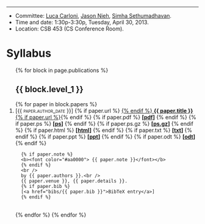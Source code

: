 ---
<ul>
  <li> Committee: <a href="http://www.cs.columbia.edu/~luca/">Luca Carloni</a>, <a href="http://www.cs.columbia.edu/~nieh/">Jason Nieh</a>, <a href="http://www.cs.columbia.edu/~simha/">Simha Sethumadhavan</a>.</li>
  <li> Time and date: 1:30p-3:30p, Tuesday, April 30, 2013.</li>
  <li> Location: CSB 453 (CS Conference Room).</li>
</ul>

<h1>Syllabus</h1>
<ol>
{% for block in page.publications %}
  <h2>{{ block.level_1 }}</h2>
  {% for paper in block.papers %}
  <li>
      [<span style="font-variant: small-caps">{{ paper.author_date }}</span>]
      {% if paper.url %}
      <a href="{{ paper.url }}">
      {% endif %}
      <b>{{ paper.title }}</b>{% if paper.url %}</a>{% endif %}
      {% if paper.pdf %}
      <b> [<a href="pubs/{{ paper.pdf }}">pdf</a>]</b>
      {% endif %}
      {% if paper.ps %}
      <b> [<a href="pubs/{{ paper.ps }}">ps</a>]</b>
      {% endif %}
      {% if paper.ps.gz %}
      <b> [<a href="pubs/{{ paper.ps.gz }}">ps.gz</a>]</b>
      {% endif %}
      {% if paper.html %}
      <b> [<a href="pubs/{{ paper.html }}">html</a>]</b>
      {% endif %}
      {% if paper.txt %}
      <b> [<a href="pubs/{{ paper.txt }}">txt</a>]</b>
      {% endif %}
      {% if paper.ppt %}
      <b> [<a href="pubs/{{ paper.ppt }}">ppt</a>]</b>
      {% endif %}
      {% if paper.odt %}
      <b> [<a href="pubs/{{ paper.odt }}">odt</a>]</b>
      {% endif %}

      {% if paper.note %}
      <b><font color="#aa0000"> {{ paper.note }}</font></b>
      {% endif %}
      <br />
      by {{ paper.authors }}.<br />
      {{ paper.venue }}, {{ paper.details }}.
      {% if paper.bib %}
      [<a href="bibs/{{ paper.bib }}">BibTeX entry</a>]
      {% endif %}
  </li>
  <br />
  {% endfor %}
{% endfor %}
</ol>
